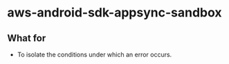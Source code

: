 # aws-android-sdk-appsync-sandbox

## What for

- To isolate the conditions under which an error occurs.